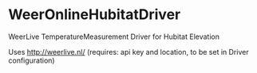 # WeerOnlineHubitatDriver

WeerLive TemperatureMeasurement Driver for Hubitat Elevation

Uses http://weerlive.nl/
 (requires: api key and location, to be set in Driver configuration)

